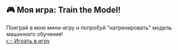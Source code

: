 ## 🎮 Моя игра: Train the Model!
Поиграй в мою мини-игру и попробуй "натренировать" модель машинного обучения!  
[👉 Играть в игру](https://your-username.github.io/github-game)
